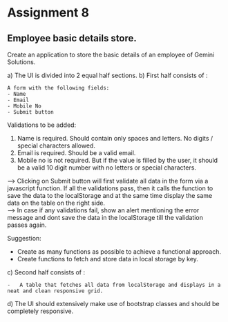 # Assignment 8
## Employee basic details store.

Create an application to store the basic details of an employee of Gemini Solutions.

a) The UI is divided into 2 equal half sections.
b) First half consists of :

    A form with the following fields:        
    - Name
    - Email
    - Mobile No
    - Submit button

   Validations to be added: 
   1. Name is required. Should contain only spaces and letters. No digits / special characters allowed.
   2. Email is required. Should be a valid email. 
   3. Mobile no is not required. But if the value is filled by the user, it should be a valid 10 digit number with no letters or special characters.

--> Clicking on Submit button will first validate all data in the form via a javascript function. If all the validations pass, then it calls the function to save the data to the localStorage and at the same time display the same data on the table on the right side.<br>
--> In case if any validations fail, show an alert mentioning the error message and dont save the data in the localStorage till the validation passes again.

Suggestion: 
- Create as many functions as possible to achieve a functional approach. 
- Create functions to fetch and store data in local storage by key.

c) Second half consists of :

    -   A table that fetches all data from localStorage and displays in a neat and clean responsive grid.

d) The UI should extensively make use of bootstrap classes and should be completely responsive. 
